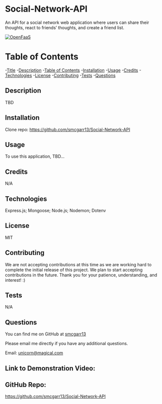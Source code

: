 # Social-Network-API
An API for a social network web application where users can share their thoughts, react to friends’ thoughts, and create a friend list.

[![OpenFaaS](https://img.shields.io/badge/License-MIT-blue.svg)](https://www.openfaas.com)

# Table of Contents

-[Title](#title)
-[Description](#description)
-[Table of Contents](#table-of-contents)
-[Installation](#installation)
-[Usage](#usage)
-[Credits](#credits)
-[Technologies](#technologies)
-[License](#license)
-[Contributing](#contributing)
-[Tests](#tests)
-[Questions](#questions)

## Description
TBD

## Installation
Clone repo: https://github.com/smcgarr13/Social-Network-API

## Usage
To use this application, TBD...

## Credits
N/A

## Technologies
Express.js;
Mongoose;
Node.js;
Nodemon;
Dotenv

## License
MIT

## Contributing
We are not accepting contributions at this time as we are working hard to complete the initial release of this project. We plan to start accepting contributions in the future. Thank you for your patience, understanding, and interest! :)

## Tests
N/A


## Questions

You can find me on GitHub at [smcgarr13](https://github.com/smcgarr13)

Please email me directly if you have any additional questions.

Email: unicorn@magical.com

## Link to Demonstration Video:

## GitHub Repo:
https://github.com/smcgarr13/Social-Network-API
